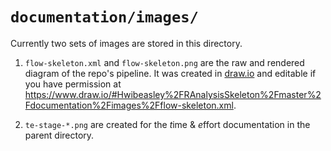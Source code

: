 `documentation/images/`
==========================

Currently two sets of images are stored in this directory.

1. `flow-skeleton.xml` and `flow-skeleton.png` are the raw and rendered diagram of the repo's pipeline.  It was created in [draw.io](https://www.draw.io/) and editable if you have permission at https://www.draw.io/#Hwibeasley%2FRAnalysisSkeleton%2Fmaster%2Fdocumentation%2Fimages%2Fflow-skeleton.xml.

1. `te-stage-*.png` are created for the *t*ime & *e*ffort documentation in the parent directory.
